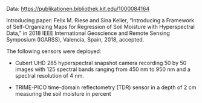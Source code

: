 Data: https://publikationen.bibliothek.kit.edu/1000084164

Introducing paper: Felix M. Riese and Sina Keller, “Introducing a Framework of Self-Organizing Maps for Regression of Soil Moisture with Hyperspectral Data,” in 2018 IEEE International Geoscience and Remote Sensing Symposium (IGARSS), Valencia, Spain, 2018, accepted.

The following sensors were deployed:

- Cubert UHD 285 hyperspectral snapshot camera recording 50 by 50 images with 125 spectral bands ranging from 450 nm to 950 nm and a spectral resolution of 4 nm.
 
- TRIME-PICO time-domain reflectometry (TDR) sensor in a depth of 2 cm measuring the soil moisture in percent
